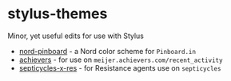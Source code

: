 # stylus-themes
Minor, yet useful edits for use with Stylus

- [nord-pinboard](/nord-pinboard/) - a Nord color scheme for `Pinboard.in`
- [achievers](/achievers/) - for use on `meijer.achievers.com/recent_activity`
- [septicycles-x-res](/septicycles-x-res/) - for Resistance agents use on `septicycles`

